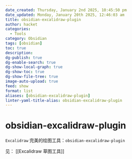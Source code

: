 ```yaml
---
date_created: Thursday, January 2nd 2025, 10:45:50 pm
date_updated: Monday, January 20th 2025, 12:46:03 am
title: obsidian-excalidraw-plugin
author: hacket
categories:
  - Tools
category: Obsidian
tags: [obsidian]
toc: true
description: 
dg-publish: true
dg-enable-search: true
dg-show-local-graph: true
dg-show-toc: true
dg-show-file-tree: true
image-auto-upload: true
feed: show
format: list
aliases: [obsidian-excalidraw-plugin]
linter-yaml-title-alias: obsidian-excalidraw-plugin
---
```


# obsidian-excalidraw-plugin

`Excalidraw` 完美的绘图工具：`obsidian-excalidraw-plugin`

见： [[Excalidraw 草图工具]]
